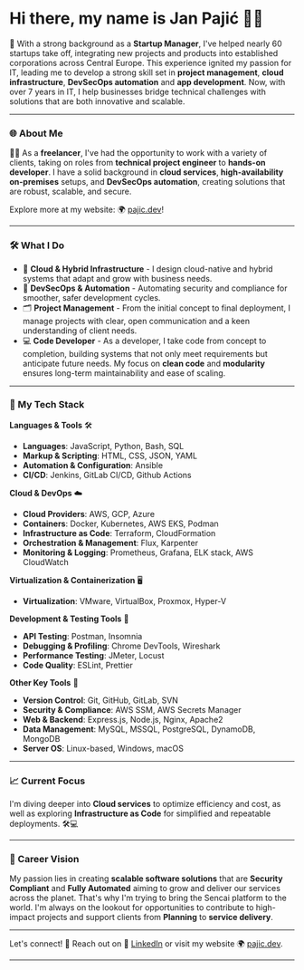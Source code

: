 # Hi there, my name is Jan Pajić 👋✨

🌱 With a strong background as a **Startup Manager**, I've helped nearly 60 startups take off, integrating new projects and products into established corporations across Central Europe. This experience ignited my passion for IT, leading me to develop a strong skill set in **project management**, **cloud infrastructure**, **DevSecOps automation** and **app development**. Now, with over 7 years in IT, I help businesses bridge technical challenges with solutions that are both innovative and scalable.

---

### 🌐 About Me

👨‍💻 As a **freelancer**, I've had the opportunity to work with a variety of clients, taking on roles from **technical project engineer** to **hands-on developer**. I have a solid background in **cloud services**, **high-availability on-premises** setups, and **DevSecOps automation**, creating solutions that are robust, scalable, and secure.

Explore more at my website: 🌍 [pajic.dev](https://www.pajic.dev)!

---

### 🛠️ What I Do

- 🚀 **Cloud & Hybrid Infrastructure** - I design cloud-native and hybrid systems that adapt and grow with business needs.
- 🔐 **DevSecOps & Automation** - Automating security and compliance for smoother, safer development cycles.
- 🗂️ **Project Management** - From the initial concept to final deployment, I manage projects with clear, open communication and a keen understanding of client needs.
- 💻 **Code Developer** - As a developer, I take code from concept to completion, building systems that not only meet requirements but anticipate future needs. My focus on **clean code** and **modularity** ensures long-term maintainability and ease of scaling.


---

### 🧰 My Tech Stack

**Languages & Tools** 🛠️
- **Languages**: JavaScript, Python, Bash, SQL
- **Markup & Scripting**: HTML, CSS, JSON, YAML
- **Automation & Configuration**: Ansible
- **CI/CD**: Jenkins, GitLab CI/CD, Github Actions

**Cloud & DevOps** ☁️
- **Cloud Providers**: AWS, GCP, Azure
- **Containers**: Docker, Kubernetes, AWS EKS, Podman
- **Infrastructure as Code**: Terraform, CloudFormation
- **Orchestration & Management**: Flux, Karpenter
- **Monitoring & Logging**: Prometheus, Grafana, ELK stack, AWS CloudWatch

**Virtualization & Containerization** 🖥️  
- **Virtualization**: VMware, VirtualBox, Proxmox, Hyper-V    

**Development & Testing Tools** 🧪
- **API Testing**: Postman, Insomnia
- **Debugging & Profiling**: Chrome DevTools, Wireshark
- **Performance Testing**: JMeter, Locust
- **Code Quality**: ESLint, Prettier

**Other Key Tools** 🔑
- **Version Control**: Git, GitHub, GitLab, SVN
- **Security & Compliance**: AWS SSM, AWS Secrets Manager
- **Web & Backend**: Express.js, Node.js, Nginx, Apache2
- **Data Management**: MySQL, MSSQL, PostgreSQL, DynamoDB, MongoDB
- **Server OS**: Linux-based, Windows, macOS

---

### 📈 Current Focus

I'm diving deeper into **Cloud services** to optimize efficiency and cost, as well as exploring **Infrastructure as Code** for simplified and repeatable deployments. 🛠️💻

---

### 🎯 Career Vision

My passion lies in creating **scalable software solutions** that are **Security Compliant** and **Fully Automated** aiming to grow and deliver our services across the planet. That's why I'm trying to bring the Sencai platform to the world.
I'm always on the lookout for opportunities to contribute to high-impact projects and support clients from **Planning** to **service delivery**.

---

Let's connect! 🤝 Reach out on 👔 [LinkedIn](https://www.linkedin.com/in/jan-pajic/) or visit my website 🌍 [pajic.dev](https://www.pajic.dev).

---
